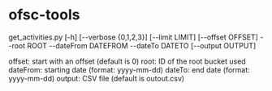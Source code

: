 # ofsc-tools

get_activities.py [-h] [--verbose {0,1,2,3}] [--limit LIMIT]
                         [--offset OFFSET] --root ROOT --dateFrom DATEFROM
                         --dateTo DATETO [--output OUTPUT]

offset: start with an offset (default is 0)
root: ID of the root bucket used
dateFrom:  starting date (format: yyyy-mm-dd)
dateTo:  end date (format: yyyy-mm-dd)
output: CSV file (default is outout.csv)
